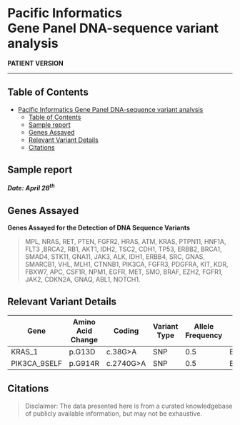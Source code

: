 # Pacific Informatics<br> Gene Panel DNA-sequence variant analysis

**PATIENT VERSION**

---

## Table of Contents
- [Pacific Informatics Gene Panel DNA-sequence variant analysis](#pacific-informatics-gene-panel-dna-sequence-variant-analysis)
  - [Table of Contents](#table-of-contents)
  - [Sample report](#sample-report)
  - [Genes Assayed](#genes-assayed)
  - [Relevant Variant Details](#relevant-variant-details)
  - [Citations](#citations)

## Sample report

***Date: April 28<sup>th</sup>***

## Genes Assayed

**Genes Assayed for the Detection of DNA Sequence Variants**

>MPL, NRAS, RET, PTEN, FGFR2, HRAS, ATM, KRAS, PTPN11, HNF1A, FLT3 ,BRCA2, RB1, AKT1, IDH2, TSC2, CDH1, TP53, ERBB2, BRCA1, SMAD4, STK11, GNA11, JAK3, ALK, IDH1, ERBB4, SRC, GNAS, SMARCB1, VHL, MLH1, CTNNB1, PIK3CA, FGFR3, PDGFRA, KIT, KDR, FBXW7, APC, CSF1R, NPM1, EGFR, MET, SMO, BRAF, EZH2, FGFR1, JAK2, CDKN2A, GNAQ, ABL1, NOTCH1.

## Relevant Variant Details

| Gene | Amino Acid Change | Coding | Variant Type | Allele Frequency | Transcrpit | Variant effect | ClinVar Significance |
| --- | --- | --- | --- | --- | --- | --- | --- |
| KRAS_1 | p.G13D | c.38G>A | SNP | 0.5 | ENST00000256078.10_4 | MISSENSE | Pathogenic/Likely_pathogenic |
| PIK3CA_9SELF | p.G914R | c.2740G>A | SNP | 0.5 | ENST00000263967.4_2 | MISSENSE | Pathogenic/Likely_pathogenic |

## Citations
> Disclaimer: The data presented here is from a curated knowledgebase of publicly available information, but may not be exhaustive.